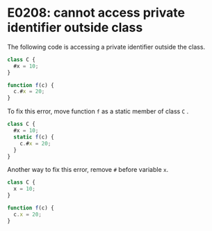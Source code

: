 # E0208: cannot access private identifier outside class

The following code is accessing a private identifier outside
the class.

```javascript
class C {
  #x = 10;
}

function f(c) {
  c.#x = 20;
}
```

To fix this error, move function `f` as a static member of
class `C` .

```javascript
class C {
  #x = 10;
  static f(c) {
    c.#x = 20;
  }
}
```

Another way to fix this error, remove `#` before variable
`x`.

```javascript
class C {
  x = 10;
}

function f(c) {
  c.x = 20;
}
```
